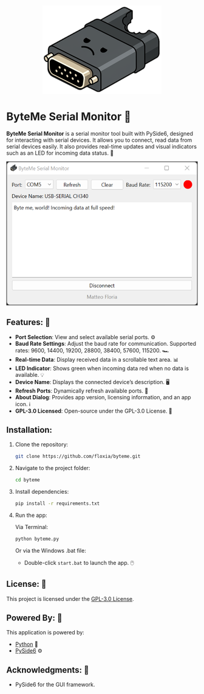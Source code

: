 <p align="center">
  <img src="./icon.floxia" alt="ByteMe Logo" />
</p>

# ByteMe Serial Monitor 🚀

**ByteMe Serial Monitor** is a serial monitor tool built with PySide6, designed for interacting with serial devices. It allows you to connect, read data from serial devices easily. It also provides real-time updates and visual indicators such as an LED for incoming data status. 🔌

<p align="center">
  <img src="./snapshot.floxia" alt="ByteMe Snapshot" />
</p>

## Features: 🌟
- **Port Selection**: View and select available serial ports. ⚙️
- **Baud Rate Settings**: Adjust the baud rate for communication. Supported rates: 9600, 14400, 19200, 28800, 38400, 57600, 115200. 🏎️
- **Real-time Data**: Display received data in a scrollable text area. 📊
- **LED Indicator**: Shows green when incoming data red when no data is available. 💡
- **Device Name**: Displays the connected device’s description. 🖥️
- **Refresh Ports**: Dynamically refresh available ports. 🌊
- **About Dialog**: Provides app version, licensing information, and an app icon. ℹ️
- **GPL-3.0 Licensed**: Open-source under the GPL-3.0 License. 📜

## Installation:

1. Clone the repository:
    ```bash
    git clone https://github.com/floxia/byteme.git
    ```

2. Navigate to the project folder:
    ```bash
    cd byteme
    ```

3. Install dependencies:
    ```bash
    pip install -r requirements.txt
    ```

4. Run the app:

    Via Terminal:
    ```bash
    python byteme.py
    ```

    Or via the Windows .bat file:
    - Double-click `start.bat` to launch the app. 🖱️

## License: 📜
This project is licensed under the [GPL-3.0 License](https://www.gnu.org/licenses/gpl-3.0.en.html).

## Powered By: 🔋
This application is powered by:
- [Python](https://www.python.org/) 🐍
- [PySide6](https://pypi.org/project/PySide6/) ⚙️

## Acknowledgments: 🙏
- PySide6 for the GUI framework.
